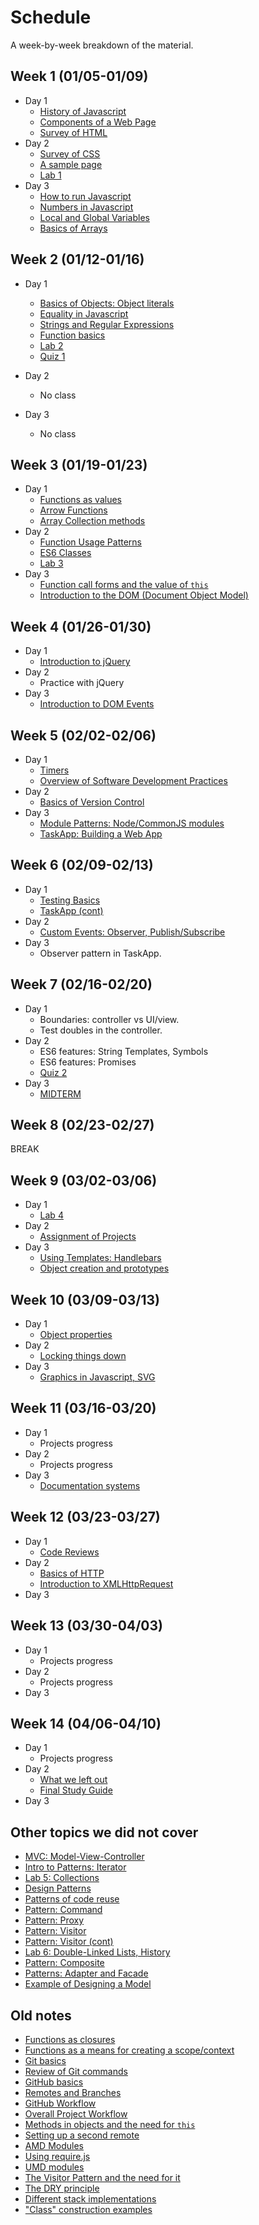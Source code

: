 # Schedule

A week-by-week breakdown of the material.

## Week  1 (01/05-01/09)

- Day 1
    - [History of Javascript](notes/history.md)
    - [Components of a Web Page](notes/page_components.md)
    - [Survey of HTML](notes/html_survey.md)
- Day 2
    - [Survey of CSS](notes/css_survey.md)
    - [A sample page](notes/sample_page.md)
    - [Lab 1](labs/1.md)
- Day 3
    - [How to run Javascript](notes/how_to_run.md)
    - [Numbers in Javascript](notes/numbers.md)
    - [Local and Global Variables](notes/local_vs_global.md)
    - [Basics of Arrays](notes/array_basics.md)

## Week  2 (01/12-01/16)

- Day 1
    - [Basics of Objects: Object literals](notes/object_basics.md)
    - [Equality in Javascript](notes/equality.md)
    - [Strings and Regular Expressions](notes/strings_and_re.md)
    - [Function basics](notes/functions_basic.md)
    - [Lab 2](labs/2.md)
    - [Quiz 1](https://moodle.hanover.edu/mod/quiz/view.php?id=15591)

- Day 2
    - No class
- Day 3
    - No class

## Week  3 (01/19-01/23)

- Day 1
    - [Functions as values](notes/function_values.md)
    - [Arrow Functions](notes/function_arrow.md)
    - [Array Collection methods](notes/array_collection_methods.md)
- Day 2
    - [Function Usage Patterns](notes/function_usage_patterns.md)
    - [ES6 Classes](notes/classes.md)
    - [Lab 3](labs/3.md)
- Day 3
    - [Function call forms and the value of `this`](notes/function_calls_and_this.md)
    - [Introduction to the DOM (Document Object Model)](notes/dom_intro.md)

## Week  4 (01/26-01/30)

- Day 1
    - [Introduction to jQuery](notes/jquery_intro.md)
- Day 2
    - Practice with jQuery
- Day 3
    - [Introduction to DOM Events](notes/events_intro.md)

## Week  5 (02/02-02/06)

- Day 1
    - [Timers](notes/events_timers.md)
    - [Overview of Software Development Practices](notes/dev_overview.md)
- Day 2
    - [Basics of Version Control](notes/git_version_control.md)
- Day 3
    - [Module Patterns: Node/CommonJS modules](notes/pattern_modules.md)
    - [TaskApp: Building a Web App](notes/taskapp_setup.md)

## Week  6 (02/09-02/13)

- Day 1
    - [Testing Basics](notes/testing_basics.md)
    - [TaskApp (cont)](notes/taskapp_setup.md)
- Day 2
    - [Custom Events: Observer, Publish/Subscribe](notes/custom_events.md)
- Day 3
    - Observer pattern in TaskApp.

## Week  7 (02/16-02/20)

- Day 1
    - Boundaries: controller vs UI/view.
    - Test doubles in the controller.
- Day 2
    - ES6 features: String Templates, Symbols
    - ES6 features: Promises
    - [Quiz 2](https://moodle.hanover.edu/mod/quiz/view.php?id=17430)
- Day 3
    - [MIDTERM](midtermStudyGuide.md)

## Week  8 (02/23-02/27)

BREAK

## Week  9 (03/02-03/06)

- Day 1
    - [Lab 4](labs/4.md)
- Day 2
    - [Assignment of Projects](notes/project_descriptions.md)
- Day 3
    - [Using Templates: Handlebars](notes/templates.md)
    - [Object creation and prototypes](notes/object_creation_prototypes.md)

## Week 10 (03/09-03/13)

- Day 1
    - [Object properties](notes/object_properties.md)
- Day 2
    - [Locking things down](notes/locking_things_down.md)
- Day 3
    - [Graphics in Javascript, SVG](notes/graphics.md)

## Week 11 (03/16-03/20)

- Day 1
    - Projects progress
- Day 2
    - Projects progress
- Day 3
    - [Documentation systems](notes/documentation.md)

## Week 12 (03/23-03/27)

- Day 1
    - [Code Reviews](notes/code_review.md)
- Day 2
    - [Basics of HTTP](notes/http_intro.md)
    - [Introduction to XMLHttpRequest](notes/xhr_intro.md)
- Day 3

## Week 13 (03/30-04/03)

- Day 1
    - Projects progress
- Day 2
    - Projects progress
- Day 3

## Week 14 (04/06-04/10)

- Day 1
    - Projects progress
- Day 2
    - [What we left out](notes/left_out.md)
    - [Final Study Guide](notes/final_study_guide.md)
- Day 3

## Other topics we did not cover

- [MVC: Model-View-Controller](notes/pattern_mvc.md)
- [Intro to Patterns: Iterator](notes/patterns_iterator.md)
- [Lab 5: Collections](labs/5.md)
- [Design Patterns](notes/design_patterns.md)
- [Patterns of code reuse](notes/code_reuse.md)
- [Pattern: Command](notes/patterns_command.md)
- [Pattern: Proxy](notes/patterns_proxy.md)
- [Pattern: Visitor](notes/patterns_visitor.md)
- [Pattern: Visitor (cont)](notes/patterns_visitor.md)
- [Lab 6: Double-Linked Lists, History](labs/6.md)
- [Pattern: Composite](notes/patterns_composite.md)
- [Patterns: Adapter and Facade](notes/patterns_adapter_facade.md)
- [Example of Designing a Model](notes/design_example.md)

## Old notes

- [Functions as closures](notes/function_closures.md)
- [Functions as a means for creating a scope/context](notes/functions_for_scope.md)
- [Git basics](notes/git_basics.md)
- [Review of Git commands](notes/git_commands_review.md)
- [GitHub basics](notes/github_basics.md)
- [Remotes and Branches](notes/git_remotes_branches.md)
- [GitHub Workflow](notes/github_workflow.md)
- [Overall Project Workflow](notes/project_workflow.md)
- [Methods in objects and the need for `this`](notes/object_methods.md)
- [Setting up a second remote](notes/second_remote.md)
- [AMD Modules](notes/amd_modules.md)
- [Using require.js](notes/requirejs.md)
- [UMD modules](notes/umd.md)
- [The Visitor Pattern and the need for it](notes/patterns_visitor.md)
- [The DRY principle](notes/dry.md)
- [Different stack implementations](notes/stack_various.md)
- ["Class" construction examples](notes/class_construction.md)
